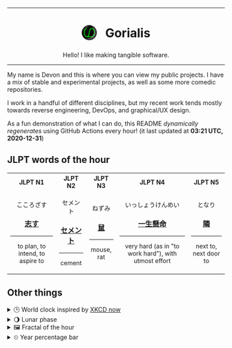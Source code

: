 ***

<h1 align="center">
<sub>
    <img src="readme/resources/avatar.png" height="36">
</sub>
&nbsp;
Gorialis
</h1>
<p align="center">
Hello! I like making tangible software.
</p>

***

My name is Devon and this is where you can view my public projects. I have a mix of stable and experimental projects, as well as some more comedic repositories.

I work in a handful of different disciplines, but my recent work tends mostly towards reverse engineering, DevOps, and graphical/UX design.

As a fun demonstration of what I can do, this README *dynamically regenerates* using GitHub Actions every hour! (it last updated at **03:21 UTC, 2020-12-31**)

<h2>JLPT words of the hour</h2>
<table>
    <tr>
        <th>JLPT N1</th>
        <th>JLPT N2</th>
        <th>JLPT N3</th>
        <th>JLPT N4</th>
        <th>JLPT N5</th>
    </tr>
    <tr>
        <td>
            <p align="center">こころざす</p>
            <h3 align="center"><b><a href="https://jisho.org/search/%E5%BF%97%E3%81%99">志す</a></b></h3>
            <hr>
            <p align="center">to plan,<wbr> to intend,<wbr> to aspire to</p>
        </td>
        <td>
            <p align="center">セメント</p>
            <h3 align="center"><b><a href="https://jisho.org/search/%E3%82%BB%E3%83%A1%E3%83%B3%E3%83%88">セメント</a></b></h3>
            <hr>
            <p align="center">cement</p>
        </td>
        <td>
            <p align="center">ねずみ</p>
            <h3 align="center"><b><a href="https://jisho.org/search/%E9%BC%A0">鼠</a></b></h3>
            <hr>
            <p align="center">mouse,<wbr> rat</p>
        </td>
        <td>
            <p align="center">いっしょうけんめい</p>
            <h3 align="center"><b><a href="https://jisho.org/search/%E4%B8%80%E7%94%9F%E6%87%B8%E5%91%BD">一生懸命</a></b></h3>
            <hr>
            <p align="center">very hard (as in "to work hard"),<wbr> with utmost effort</p>
        </td>
        <td>
            <p align="center">となり</p>
            <h3 align="center"><b><a href="https://jisho.org/search/%E9%9A%A3">隣</a></b></h3>
            <hr>
            <p align="center">next to,<wbr> next door to</p>
        </td>
    </tr>
</table>

<h2>Other things</h2>
<details>
<summary>🕒  World clock inspired by <a href="https://xkcd.com/now">XKCD now</a></summary>

> <img src="generated/now.png" width="512">

</details>
<details>
<summary>🌖 Lunar phase</summary>

The moon is approximately 57.79% through its phase (Waning Gibbous).

</details>
<details>
<summary>&#x1f5bc; Fractal of the hour</summary>

> <img src="generated/fractal.png" width="512">

</details>
<details>
<summary>&#x23f2; Year percentage bar</summary>
<pre><code>2020 [███████████████████▁] 99.77%</code></pre>
</details>
